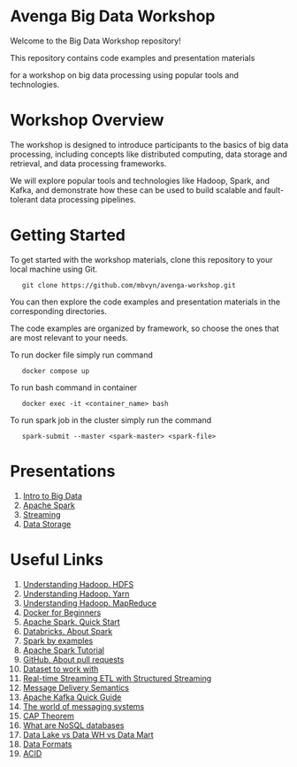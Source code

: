 # Avenga Big Data Workshop
Welcome to the Big Data Workshop repository! 

This repository contains code examples and presentation materials 

for a workshop on big data processing using popular tools and technologies.

# Workshop Overview
The workshop is designed to introduce participants to the basics of big data processing, 
including concepts like distributed computing, data storage and retrieval, and data processing frameworks. 

We will explore popular tools and technologies like Hadoop, Spark, and Kafka, 
and demonstrate how these can be used to build scalable and fault-tolerant data processing pipelines.

# Getting Started
To get started with the workshop materials, clone this repository to your local machine using Git. 
````  
   git clone https://github.com/mbvyn/avenga-workshop.git
````
You can then explore the code examples and presentation materials in the corresponding directories. 

The code examples are organized by framework, so choose the ones that are most relevant to your needs.

To run docker file simply run command
````
   docker compose up
````
To run bash command in container
````
   docker exec -it <container_name> bash
````

To run spark job in the cluster simply run the command
````
   spark-submit --master <spark-master> <spark-file>
````

# Presentations
1. [Intro to Big Data](https://docs.google.com/presentation/d/1ITg5N6QJQGHiiEUS5LuTc-Wm46Q5MjNpUBcdhZxif1w/edit?usp=sharing)
2. [Apache Spark](https://docs.google.com/presentation/d/1ecpfVd6aptUhvFK9h2iMgfMBeTCI4zWRhCYax4Qmp-4/edit?usp=sharing)
3. [Streaming](https://docs.google.com/presentation/d/1h2_SVPEhDavj4L8lF8y5XLlLYYeDTu9_OLuejtA_9Yg/edit?usp=sharing)
4. [Data Storage](https://docs.google.com/presentation/d/1s3DexUHbvvB4tdZ-qhfi3FuolnrfskseKgg2f2RvXZg/edit?usp=sharing)

# Useful Links
1. [Understanding Hadoop. HDFS](https://mbvyn.medium.com/understanding-hadoop-hdfs-e45f51d2e7a9)
2. [Understanding Hadoop. Yarn](https://mbvyn.medium.com/understanding-hadoop-yarn-8d787b3ba4ff)
3. [Understanding Hadoop. MapReduce](https://mbvyn.medium.com/understanding-hadoop-mapreduce-14a881ffe606)
4. [Docker for Beginners](https://mbvyn.medium.com/docker-for-beginners-70acf4d5ec3d)
5. [Apache Spark. Quick Start](https://spark.apache.org/docs/latest/quick-start.html)
6. [Databricks. About Spark](https://www.databricks.com/spark/about)
7. [Spark by examples](https://sparkbyexamples.com/pyspark-tutorial/)
8. [Apache Spark Tutorial](https://www.udemy.com/course/sparkstarterkit/)
9. [GitHub. About pull requests](https://docs.github.com/en/pull-requests/collaborating-with-pull-requests/proposing-changes-to-your-work-with-pull-requests/about-pull-requests)
10. [Dataset to work with](https://www.kaggle.com/datasets/benhamner/sf-bay-area-bike-share)
11. [Real-time Streaming ETL with Structured Streaming](https://www.databricks.com/blog/2017/01/19/real-time-streaming-etl-structured-streaming-apache-spark-2-1.html)
12. [Message Delivery Semantics](https://www.baeldung.com/kafka-message-delivery-semantics)
13. [Apache Kafka Quick Guide](https://www.tutorialspoint.com/apache_kafka/apache_kafka_quick_guide.htm)
14. [The world of messaging systems](https://mbvyn.medium.com/the-world-of-messaging-systems-6c74b428269d)
15. [CAP Theorem](https://www.ibm.com/topics/cap-theorem)
16. [What are NoSQL databases](https://www.ibm.com/topics/nosql-databases)
17. [Data Lake vs Data WH vs Data Mart](https://www.ibm.com/cloud/blog/cloud-data-lake-vs-data-warehouse-vs-data-mart)
18. [Data Formats](https://www.upsolver.com/blog/the-file-format-fundamentals-of-big-data)
19. [ACID](https://www.databricks.com/glossary/acid-transactions)
